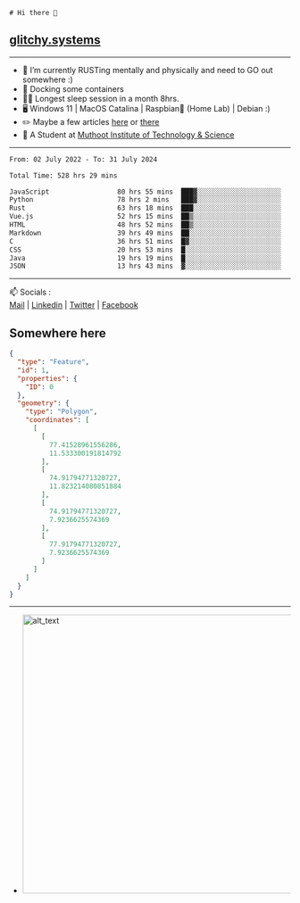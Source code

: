 ```
# Hi there 👋
```
## [glitchy.systems](https://glitchy.systems)
---

- 🌱 I’m currently RUSTing mentally and physically and need to GO out somewhere :)
- 🐋 Docking some containers
- 😶‍🌫️ Longest sleep session in a month 8hrs.
- 🖥️ Windows 11 | MacOS Catalina | Raspbian🥧 (Home Lab) | Debian :)
- ✏️ Maybe a few articles [here](https://medium.com/@advaithnarayanan8) or [there](https://medium.com/@advaithnarayanan8)
- 📑 A Student at [Muthoot Institute of Technology & Science](https://mgmits.ac.in/)



---

<!--START_SECTION:waka-->

```txt
From: 02 July 2022 - To: 31 July 2024

Total Time: 528 hrs 29 mins

JavaScript                 80 hrs 55 mins  ███▓░░░░░░░░░░░░░░░░░░░░░   15.31 %
Python                     78 hrs 2 mins   ███▓░░░░░░░░░░░░░░░░░░░░░   14.77 %
Rust                       63 hrs 18 mins  ███░░░░░░░░░░░░░░░░░░░░░░   11.98 %
Vue.js                     52 hrs 15 mins  ██▒░░░░░░░░░░░░░░░░░░░░░░   09.89 %
HTML                       48 hrs 52 mins  ██▒░░░░░░░░░░░░░░░░░░░░░░   09.25 %
Markdown                   39 hrs 49 mins  ██░░░░░░░░░░░░░░░░░░░░░░░   07.53 %
C                          36 hrs 51 mins  █▓░░░░░░░░░░░░░░░░░░░░░░░   06.98 %
CSS                        20 hrs 53 mins  █░░░░░░░░░░░░░░░░░░░░░░░░   03.95 %
Java                       19 hrs 19 mins  █░░░░░░░░░░░░░░░░░░░░░░░░   03.66 %
JSON                       13 hrs 43 mins  ▓░░░░░░░░░░░░░░░░░░░░░░░░   02.60 %
```

<!--END_SECTION:waka-->

---

📫 Socials :<br>
[Mail](mailto:advaith@glitchy.systems) | [Linkedin](https://www.linkedin.com/in/advaith-narayanan-a72152214/) | [Twitter](https://twitter.com/advaithnarayan) | [Facebook](https://screenmessage.com/qinq)

## Somewhere here

```geojson
{
  "type": "Feature",
  "id": 1,
  "properties": {
    "ID": 0
  },
  "geometry": {
    "type": "Polygon",
    "coordinates": [
      [
        [
          77.41528961556286,
          11.533300191814792
        ],
        [
          74.91794771320727,
          11.823214080851884
        ],
        [
          74.91794771320727,
          7.9236625574369
        ],
        [
          77.91794771320727,
          7.9236625574369
        ]
      ]
    ]
  }
}
```


--- 
- [<img alt="alt_text" width="500px" src="https://valid.x86.fr/cache/banner/xv24bv-6.png" />](https://valid.x86.fr/xv24bv)


